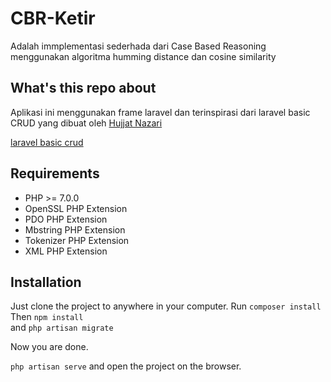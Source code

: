 # CBR-Ketir
Adalah immplementasi sederhada dari Case Based Reasoning  menggunakan algoritma humming distance dan cosine similarity

## What's this repo about

Aplikasi ini menggunakan frame laravel dan terinspirasi dari laravel basic CRUD yang dibuat oleh [Hujjat Nazari](https://github.com/Hujjat)  

[laravel basic crud](https://github.com/Hujjat/laravel-crud)


## Requirements 

- PHP >= 7.0.0
- OpenSSL PHP Extension
- PDO PHP Extension
- Mbstring PHP Extension
- Tokenizer PHP Extension
- XML PHP Extension

## Installation

Just clone the project to anywhere in your computer. 
Run ` composer install ` <br>
Then ` npm install ` <br>
and ` php artisan migrate `

Now you are done. 
<br>

` php artisan serve ` and open the project on the browser. 



